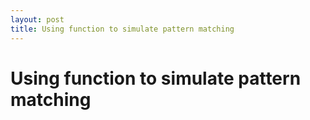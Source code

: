 ```yaml
---
layout: post
title: Using function to simulate pattern matching
---
```


# Using function to simulate pattern matching